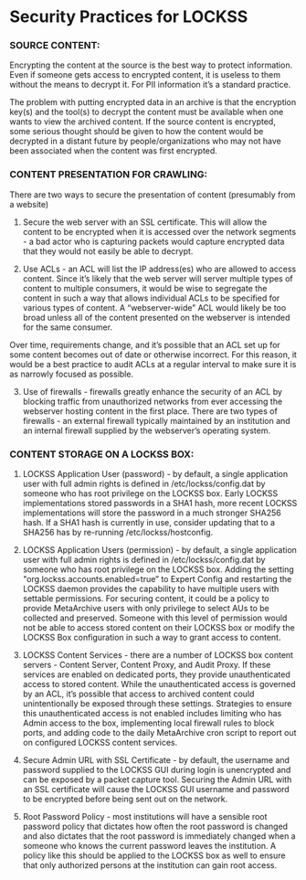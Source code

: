 # Security Practices for LOCKSS

### SOURCE CONTENT:

Encrypting the content at the source is the best way to protect information.  Even if someone gets access to encrypted content, it is useless to them without the means to decrypt it.  For PII information it’s a standard practice.

The problem with putting encrypted data in an archive is that the encryption key(s) and the tool(s) to decrypt the content must be available when one wants to view the archived content.  If the source content is encrypted, some serious thought should be given to how the content would be decrypted in a distant future by people/organizations who may not have been associated when the content was first encrypted.



### CONTENT PRESENTATION FOR CRAWLING:

There are two ways to secure the presentation of content (presumably from a website)

1) Secure the web server with an SSL certificate.  This will allow the content to be encrypted when it is accessed over the network segments - a bad actor who is capturing packets would capture encrypted data that they would not easily be able to decrypt.

2) Use ACLs - an ACL will list the IP address(es) who are allowed to access content.  Since it’s likely that the web server will server multiple types of content to multiple consumers, it would be wise to segregate the content in such a way that allows individual ACLs to be specified for various types of content.  A “webserver-wide” ACL would likely be too broad unless all of the content presented on the webserver is intended for the same consumer.

Over time, requirements change, and it’s possible that an ACL set up for some content becomes out of date or otherwise incorrect.  For this reason, it would be a best practice to audit ACLs at a regular interval to make sure it is as narrowly focused as possible.

3) Use of firewalls - firewalls greatly enhance the security of an ACL by blocking traffic from unauthorized networks from ever accessing the webserver hosting content in the first place.  There are two types of firewalls - an external firewall typically maintained by an institution and an internal firewall supplied by the webserver’s operating system.



### CONTENT STORAGE ON A LOCKSS BOX:

1) LOCKSS Application User (password) - by default, a single application user with full admin rights is defined in /etc/lockss/config.dat by someone who has root privilege on the LOCKSS box.  Early LOCKSS implementations stored passwords in a SHA1 hash, more recent LOCKSS implementations will store the password in a much stronger SHA256 hash.  If a SHA1 hash is currently in use, consider updating that to a SHA256 has by re-running /etc/lockss/hostconfig.

2) LOCKSS Application Users (permission) - by default, a single application user with full admin rights is defined in /etc/lockss/config.dat by someone who has root privilege on the LOCKSS box.  Adding the setting "org.lockss.accounts.enabled=true” to Expert Config and restarting the LOCKSS daemon provides the capability to have multiple users with settable permissions.  For securing content, it could be a policy to provide MetaArchive users with only privilege to select AUs to be collected and preserved.  Someone with this level of permission would not be able to access stored content on their LOCKSS box or modify the LOCKSS Box configuration in such a way to grant access to content.

3) LOCKSS Content Services - there are a number of LOCKSS box content servers - Content Server, Content Proxy, and Audit Proxy.  If these services are enabled on dedicated ports, they provide unauthenticated access to stored content.  While the unauthenticated access is governed by an ACL, it’s possible that access to archived content could unintentionally be exposed through these settings.  Strategies to ensure this unauthenticated access is not enabled includes limiting who has Admin access to the box, implementing local firewall rules to block ports, and adding code to the daily MetaArchive cron script to report out on configured LOCKSS content services.

4) Secure Admin URL with SSL Certificate - by default, the username and password supplied to the LOCKSS GUI during login is unencrypted and can be exposed by a packet capture tool.  Securing the Admin URL with an SSL certificate will cause the LOCKSS GUI username and password to be encrypted before being sent out on the network.

5) Root Password Policy - most institutions will have a sensible root password policy that dictates how often the root password is changed and also dictates that the root password is immediately changed when a someone who knows the current password leaves the institution.  A policy like this should be applied to the LOCKSS box as well to ensure that only authorized persons at the institution can gain root access.
